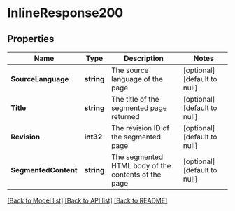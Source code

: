 # InlineResponse200

## Properties
Name | Type | Description | Notes
------------ | ------------- | ------------- | -------------
**SourceLanguage** | **string** | The source language of the page | [optional] [default to null]
**Title** | **string** | The title of the segmented page returned | [optional] [default to null]
**Revision** | **int32** | The revision ID of the segmented page | [optional] [default to null]
**SegmentedContent** | **string** | The segmented HTML body of the contents of the page | [optional] [default to null]

[[Back to Model list]](../README.md#documentation-for-models) [[Back to API list]](../README.md#documentation-for-api-endpoints) [[Back to README]](../README.md)

